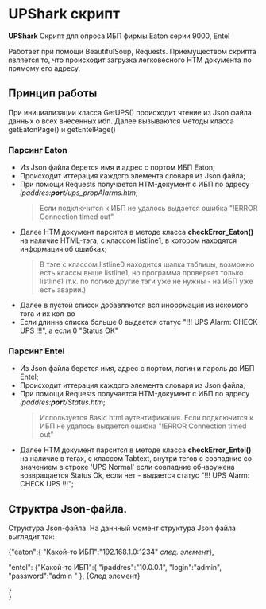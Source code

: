 # UPShark скрипт

**UPShark** Скрипт для опроса ИБП фирмы Eaton серии 9000, Entel

Работает при помощи BeautifulSoup, Requests.
Приемуществом скрипта является то, что происходит загрузка легковесного HTM документа по прямому его адресу. 
## Принцип работы 

При инициализации класса GetUPS() происходит чтение из Json файла данных о всех внесенных ибп.
Далее вызываются методы класса getEatonPage() и getEntelPage()
### Парсинг Eaton
 - Из Json файла берется имя и адрес с портом ИБП Eaton;
 - Происходит иттерация каждого элемента словаря из Json файла;
 - При помощи Requests получается HTM-документ с ИБП по адресу *ipaddres:**port**/ups_propAlarms.htm*;
    > Если подключится к ИБП не удалось выдается ошибка "!ERROR Connection timed out"
 - Далее HTM документ парсится в методе класса **checkError_Eaton()** на наличие HTML-тэга, с классом listline1, в котором находятся информация об ошибках;
    > В тэге с классом listline0 находится шапка таблицы, возможно есть классы выше listline1,
        но программа проверяет только listline1  (т.к. по логике другие тэги уже не нужны - на ИБП уже есть аварии.)
 - Далее в пустой список добавляются вся информация из искомого тэга и их кол-во
 - Если длинна списка больше 0 выдается статус "!!! UPS Alarm: CHECK UPS !!!", а если 0 "Status OK"
 
### Парсинг Entel
 - Из Json файла берется имя, адрес с портом, логин и пароль до ИБП Entel;
 - Происходит иттерация каждого элемента словаря из Json файла;
 - При помощи Requests получается HTM-документ с ИБП по адресу *ipaddres:**port**/Status.htm*;
    > Используется Basic html аутентификация.
    > Если подключится к ИБП не удалось выдается ошибка "!ERROR Connection timed out"
 - Далее HTM документ парсится в методе класса **checkError_Entel()** на наличие в тегах, с классом Tabtext, внутри тегов с совпадние со значением в строке 'UPS Normal' если совпадние обнаружена возвращается Status Ok, если нет - выдается статус "!!! UPS Alarm: CHECK UPS !!!";

## Структра Json-файла.
Структура Json-файла. На даннный момент структура Json файла выглядит так:

{"eaton":{
    "Какой-то ИБП":"192.168.1.0:1234"
     *след. элемент*},

"entel":
   {"Какой-то ИБП":{
    "ipaddres":"10.0.0.1",
    "login":"admin",
    "password":"admin "
    }, {След элемент}
    
    }
    }